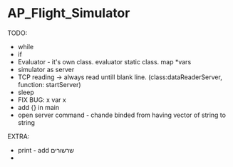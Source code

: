 # AP_Flight_Simulator

TODO:

  * while
  * if
  * Evaluator - it's own class. evaluator static class. map *vars
  * simulator as server
  * TCP reading -> always read untill blank line. (class:dataReaderServer, function: startServer)
  * sleep
  * FIX BUG: x var x
  * add {} in main
  * open server command - chande binded from having vector of string to string

EXTRA:
  * print - add שרשורים
  *
